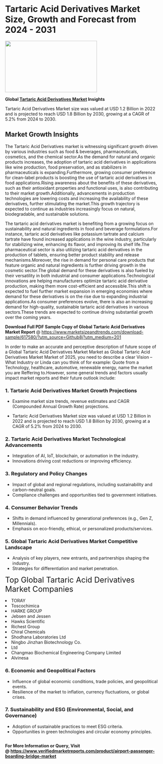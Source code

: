 <H1>Tartaric Acid Derivatives Market Size, Growth and Forecast from 2024 - 2031</H1><img class="aligncenter size-medium wp-image-584254" src="https://thirdeyenews.in/wp-content/uploads/2024/09/Global-Market-Research-300x168.jpeg" alt="" width="300" height="168" /><p><strong>Global&nbsp;<a href="https://www.marketsizeandtrends.com/download-sample/617580/?utm_source=Github8j?utm_medium=201">Tartaric Acid Derivatives Market</a> Insights</strong></p><p>Tartaric Acid Derivatives Market size was valued at USD 1.2 Billion in 2022 and is projected to reach USD 1.8 Billion by 2030, growing at a CAGR of 5.2% from 2024 to 2030.</p><p><h2>Market Growth Insights</h2> <p>The Tartaric Acid Derivatives market is witnessing significant growth driven by various industries such as food & beverages, pharmaceuticals, cosmetics, and the chemical sector.As the demand for natural and organic products increases, the adoption of tartaric acid derivatives in applications like wine production, food preservation, and as stabilizers in pharmaceuticals is expanding.Furthermore, growing consumer preference for clean-label products is boosting the use of tartaric acid derivatives in food applications.Rising awareness about the benefits of these derivatives, such as their antioxidant properties and functional uses, is also contributing to their market growth.Additionally, advancements in production technologies are lowering costs and increasing the availability of these derivatives, further stimulating the market.This growth trajectory is expected to continue as industries increasingly focus on natural, biodegradable, and sustainable solutions.</p> <p>The tartaric acid derivatives market is benefiting from a growing focus on sustainability and natural ingredients in food and beverage formulations.For instance, tartaric acid derivatives like potassium tartrate and calcium tartrate have found increased applications in the wine industry, particularly for stabilizing wine, enhancing its flavor, and improving its shelf life.The pharmaceutical sector is also utilizing tartaric acid derivatives in the production of tablets, ensuring better product stability and release mechanisms.Moreover, the rise in demand for personal care products that feature organic and natural ingredients is further driving growth in the cosmetic sector.The global demand for these derivatives is also fueled by their versatility in both industrial and consumer applications.Technological innovations are helping manufacturers optimize tartaric acid derivative production, making them more cost-efficient and accessible.This shift is expected to fuel further market expansion in emerging economies where demand for these derivatives is on the rise due to expanding industrial applications.As consumer preferences evolve, there is also an increasing demand for high-quality, sustainable tartaric acid derivatives in various sectors.These trends are expected to continue driving substantial growth over the coming years.</p> <p><span class=""><strong>Download Full PDF Sample Copy of Global Tartaric Acid Derivatives Market Report</strong> @ <a href="https://www.marketsizeandtrends.com/download-sample/617580/?utm_source=Github8j?utm_medium=201" target="_blank">https://www.marketsizeandtrends.com/download-sample/617580/?utm_source=Github8j?utm_medium=201</a></span></p><p>In order to make an accurate and perceptive description of future scope of a Global&nbsp;Tartaric Acid Derivatives Market Market as Global&nbsp;Tartaric Acid Derivatives Market Market of 2025, you need to describe a clear Vision &ndash; What Industry or Linda can you think of for example: Quote from a Technology, healthcare, automotive, renewable energy, name the market you are Reffering to.However, some general trends and factors usually impact market reports and their future outlook include:</p><h3>1.&nbsp;<strong>Tartaric Acid Derivatives Market Growth Projections</strong></h3><ul><li>Examine market size trends, revenue estimates and CAGR (Compounded Annual Growth Rate) projections.</li><li><p>Tartaric Acid Derivatives Market size was valued at USD 1.2 Billion in 2022 and is projected to reach USD 1.8 Billion by 2030, growing at a CAGR of 5.2% from 2024 to 2030.</p></li></ul><h3>2.&nbsp;<strong>Tartaric Acid Derivatives Market Technological Advancements</strong></h3><ul><li>Integration of AI, IoT, blockchain, or automation in the industry.</li><li>Innovations driving cost reductions or improving efficiency.</li></ul><h3>3.&nbsp;<strong>Regulatory and Policy Changes</strong></h3><ul><li>Impact of global and regional regulations, including sustainability and carbon-neutral goals.</li><li>Compliance challenges and opportunities tied to government initiatives.</li></ul><h3>4.&nbsp;<strong>Consumer Behavior Trends</strong></h3><ul><li>Shifts in demand influenced by generational preferences (e.g., Gen Z, Millennials).</li><li>Emphasis on eco-friendly, ethical, or personalized products/services.</li></ul><h3>5.&nbsp;<strong>Global Tartaric Acid Derivatives Market Competitive Landscape</strong></h3><ul><li>Analysis of key players, new entrants, and partnerships shaping the industry.</li><li>Strategies for differentiation and market penetration.</li></ul><p data-pm-slice="1 1 []"><span style="color: inherit; font-family: inherit; font-size: 25px;">Top Global Tartaric Acid Derivatives Market Companies</span></p><div class="" data-test-id=""><p><li>TORAY</li><li> Toscochimica</li><li> HARKE GROUP</li><li> Jebsen and Jessen</li><li> Hawks Scientific</li><li> Richest Group</li><li> Chiral Chemicals</li><li> Shodhana Laboratories Ltd</li><li> Ningbo Jinzhan Biotechnology Co.</li><li>Ltd</li><li> Changmao Biochemical Engineering Company Limited</li><li> Alvinesa</li></p></div><h3>6.&nbsp;<strong>Economic and Geopolitical Factors</strong></h3><ul><li>Influence of global economic conditions, trade policies, and geopolitical events.</li><li>Resilience of the market to inflation, currency fluctuations, or global crises.</li></ul><h3>7.&nbsp;<strong>Sustainability and ESG (Environmental, Social, and Governance)</strong></h3><ul><li>Adoption of sustainable practices to meet ESG criteria.</li><li>Opportunities in green technologies and circular economy principles.</li></ul><h2><strong style="font-size: 14px;">For More Information or Query, Visit @&nbsp;</strong><a style="background-color: #ffffff; font-size: 14px;" href="https://www.marketsizeandtrends.com/report/tartaric-acid-derivatives-market/" target="_blank">https://www.verifiedmarketreports.com/product/airport-passenger-boarding-bridge-market</a></h2>